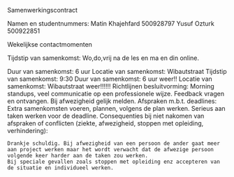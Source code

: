 Samenwerkingscontract

Namen en studentnummers:
	Matin Khajehfard   500928797
    Yusuf Ozturk       500922851



	

Wekelijkse contactmomenten

Tijdstip van samenkomst:
    Wo,do,vrij na de les en ma en din online.

Duur van samenkomst:
    6 uur
Locatie van samenkomst: 
	Wibautstraat
Tijdstip van samenkomst:
	9:30
Duur van samenkomst:
	6 uur weer!!
Locatie van samenkomst: 
	Wibautstraat weer!!!!!!
Richtlijnen besluitvorming:
	Morning standups, veel communicatie op een professionele wijze. Feedback vragen en ontvangen.
    Bij afwezigheid gelijk melden.
Afspraken m.b.t. deadlines:
	Extra samenkomsten voeren, plannen, volgens de plan werken. Serieus aan taken werken voor de deadline.
Consequenties bij niet nakomen van afspraken of conflicten (ziekte, afwezigheid, stoppen met opleiding, verhindering):

    Drankje schuldig. Bij afwezigheid van een persoon de ander gaat meer aan project werken maar het wordt verwacht dat de afwezige persoon volgende keer harder aan de taken zou werken.
    Bij speciale gevallen zoals stoppen met opleiding enz accepteren van de situatie en individueel werken.
